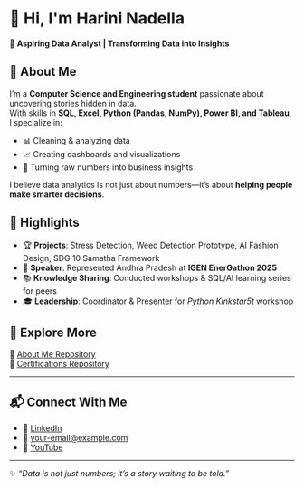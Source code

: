 # 👋 Hi, I'm Harini Nadella  

🎯 **Aspiring Data Analyst | Transforming Data into Insights**  

## 🚀 About Me  
I’m a **Computer Science and Engineering student** passionate about uncovering stories hidden in data.  
With skills in **SQL, Excel, Python (Pandas, NumPy), Power BI, and Tableau**, I specialize in:  

- 📊 Cleaning & analyzing data  
- 📈 Creating dashboards and visualizations  
- 🧠 Turning raw numbers into business insights  

I believe data analytics is not just about numbers—it’s about **helping people make smarter decisions**.  

## 🔑 Highlights  
- 🏆 **Projects**: Stress Detection, Weed Detection Prototype, AI Fashion Design, SDG 10 Samatha Framework  
- 🎤 **Speaker**: Represented Andhra Pradesh at **IGEN EnerGathon 2025**  
- 📚 **Knowledge Sharing**: Conducted workshops & SQL/AI learning series for peers  
- 🎓 **Leadership**: Coordinator & Presenter for *Python Kinkstar5t* workshop  

## 📂 Explore More  
📘 [About Me Repository](https://github.com/yourusername/about-me)  
📜 [Certifications Repository](https://github.com/yourusername/certifications)  

---

## 📬 Connect With Me  
- 💼 [LinkedIn](https://www.linkedin.com/)  
- 📨 your-email@example.com  
- 🎥 [YouTube](https://www.youtube.com/)  

---
✨ *“Data is not just numbers; it’s a story waiting to be told.”*  
